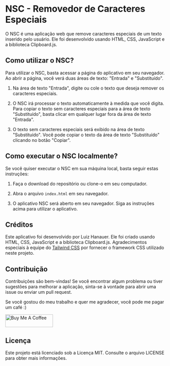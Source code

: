 NSC - Removedor de Caracteres Especiais
=======================================

O NSC é uma aplicação web que remove caracteres especiais de um texto inserido pelo usuário. Ele foi desenvolvido usando HTML, CSS, JavaScript e a biblioteca Clipboard.js.

Como utilizar o NSC?
--------------------

Para utilizar o NSC, basta acessar a página do aplicativo em seu navegador. Ao abrir a página, você verá duas áreas de texto: "Entrada" e "Substituído".

1.  Na área de texto "Entrada", digite ou cole o texto que deseja remover os caracteres especiais.
    
2.  O NSC irá processar o texto automaticamente à medida que você digita. Para copiar o texto sem caracteres especiais para a área de texto "Substituído", basta clicar em qualquer lugar fora da área de texto "Entrada".
    
3.  O texto sem caracteres especiais será exibido na área de texto "Substituído". Você pode copiar o texto da área de texto "Substituído" clicando no botão "Copiar".
    

Como executar o NSC localmente?
-------------------------------

Se você quiser executar o NSC em sua máquina local, basta seguir estas instruções:

1.  Faça o download do repositório ou clone-o em seu computador.
    
2.  Abra o arquivo `index.html` em seu navegador.
    
3.  O aplicativo NSC será aberto em seu navegador. Siga as instruções acima para utilizar o aplicativo.
    

Créditos
--------

Este aplicativo foi desenvolvido por Luiz Hanauer. Ele foi criado usando HTML, CSS, JavaScript e a biblioteca Clipboard.js. Agradecimentos especiais à equipe do [Tailwind CSS](https://tailwindcss.com/) por fornecer o framework CSS utilizado neste projeto.


Contribuição
------------

Contribuições são bem-vindas! Se você encontrar algum problema ou tiver sugestões para melhorar a aplicação, sinta-se à vontade para abrir uma issue ou enviar um pull request.

Se você gostou do meu trabalho e quer me agradecer, você pode me pagar um café :)

<a href="https://www.paypal.com/donate/?hosted_button_id=SFR785YEYHC4E" target="_blank"><img src="https://cdn.buymeacoffee.com/buttons/v2/default-yellow.png" alt="Buy Me A Coffee" style="height: 40px !important;width: 150px !important;" ></a>


Licença
-------

Este projeto está licenciado sob a Licença MIT. Consulte o arquivo LICENSE para obter mais informações.

